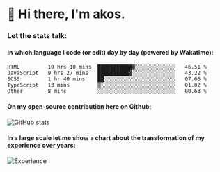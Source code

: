 # 👋 Hi there, I'm akos. 


### Let the stats talk:


#### In which language I code (or edit) day by day (powered by Wakatime): 

<!--START_SECTION:waka-->

```text
HTML         10 hrs 10 mins  ███████████▓░░░░░░░░░░░░░   46.51 %
JavaScript   9 hrs 27 mins   ██████████▓░░░░░░░░░░░░░░   43.22 %
SCSS         1 hr 40 mins    ██░░░░░░░░░░░░░░░░░░░░░░░   07.66 %
TypeScript   13 mins         ▒░░░░░░░░░░░░░░░░░░░░░░░░   01.02 %
Other        8 mins          ░░░░░░░░░░░░░░░░░░░░░░░░░   00.63 %
```

<!--END_SECTION:waka-->

#### On my open-source contribution here on Github:
 
![GitHub stats](https://github-readme-stats.vercel.app/api?username=akosbalasko)

#### In a large scale let me show a chart about the transformation of my experience over years:   

![Experience](https://cr-skills-chart-widget.azurewebsites.net/api/api?username=akosbalasko)
